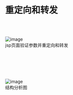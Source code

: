 # 重定向和转发

<br><br>

![image](https://github.com/luguanxing/Web-Projects/blob/master/JSP-homework/%E8%AF%BE%E5%A4%96Servlet%E6%89%A9%E5%B1%95/pictures/03.gif?raw=true)<br>
jsp页面验证参数并重定向和转发
<br><br><br><br><br><br>


![image](https://github.com/luguanxing/Web-Projects/blob/master/JSP-homework/%E8%AF%BE%E5%A4%96Servlet%E6%89%A9%E5%B1%95/pictures/03_1.jpg?raw=true)<br>
结构分析图


